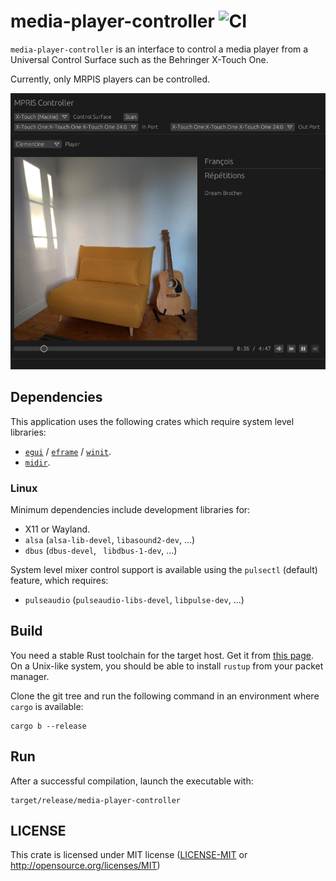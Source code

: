 # media-player-controller ![CI](https://github.com/fengalin/media-player-controller/workflows/CI/badge.svg)

`media-player-controller` is an interface to control a media player from a
Universal Control Surface such as the Behringer X-Touch One.

Currently, only MRPIS players can be controlled.

![media-player-controller UI](assets/screenshot_20220409.png "media-player-controller UI")

## Dependencies

This application uses the following crates which require system level libraries:

- [`egui`](https://crates.io/crates/egui) / [`eframe`](https://crates.io/crates/eframe) / [`winit`](https://crates.io/crates/winit).
- [`midir`](https://crates.io/crates/midir).

### Linux

Minimum dependencies include development libraries for:

- X11 or Wayland.
- `alsa` (`alsa-lib-devel`, `libasound2-dev`, ...)
- `dbus` (`dbus-devel`, ` libdbus-1-dev`, ...)

System level mixer control support is available using the `pulsectl`
(default) feature, which requires:

- `pulseaudio` (`pulseaudio-libs-devel`, `libpulse-dev`, ...)

## Build

You need a stable Rust toolchain for the target host. Get it from [this page](https://www.rust-lang.org/fr/tools/install).
On a Unix-like system, you should be able to install `rustup` from your packet
manager.

Clone the git tree and run the following command in an environment where
`cargo` is available:

```
cargo b --release
```

## Run

After a successful compilation, launch the executable with:

```
target/release/media-player-controller
```

## LICENSE

This crate is licensed under MIT license ([LICENSE-MIT](LICENSE-MIT) or
http://opensource.org/licenses/MIT)
